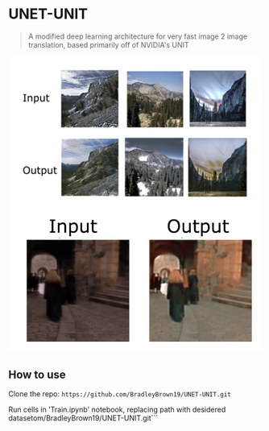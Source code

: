 # UNET-UNIT
> A modified deep learning architecture for very fast image 2 image translation, based primarily off of NVIDIA's UNIT


![Winter to summer example](winter2summer.png)
![Live action to animation example](animation2la.png)

## How to use

Clone the repo: 
```https://github.com/BradleyBrown19/UNET-UNIT.git```

Run cells in 'Train.ipynb' notebook, replacing path with desidered datasetom/BradleyBrown19/UNET-UNIT.git```
